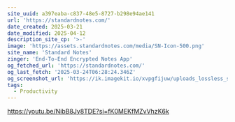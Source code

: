 ```yaml
---
site_uuid: a397eaba-c837-48e5-8727-b298e94ae141
url: 'https://standardnotes.com/'
date_created: 2025-03-21
date_modified: 2025-04-12
description_site_cp: '>-'
image: 'https://assets.standardnotes.com/media/SN-Icon-500.png'
site_name: 'Standard Notes'
zinger: 'End-To-End Encrypted Notes App'
og_fetched_url: 'https://standardnotes.com/'
og_last_fetch: '2025-03-24T06:28:24.346Z'
og_screenshot_url: 'https://ik.imagekit.io/xvpgfijuw/uploads_lossless_screenshots_20250527_StandardNote_og_screenshot.jpeg'
tags:
  - Productivity
---
```


https://youtu.be/NibB8Jy8TDE?si=fK0MEKfMZvVhzK6k